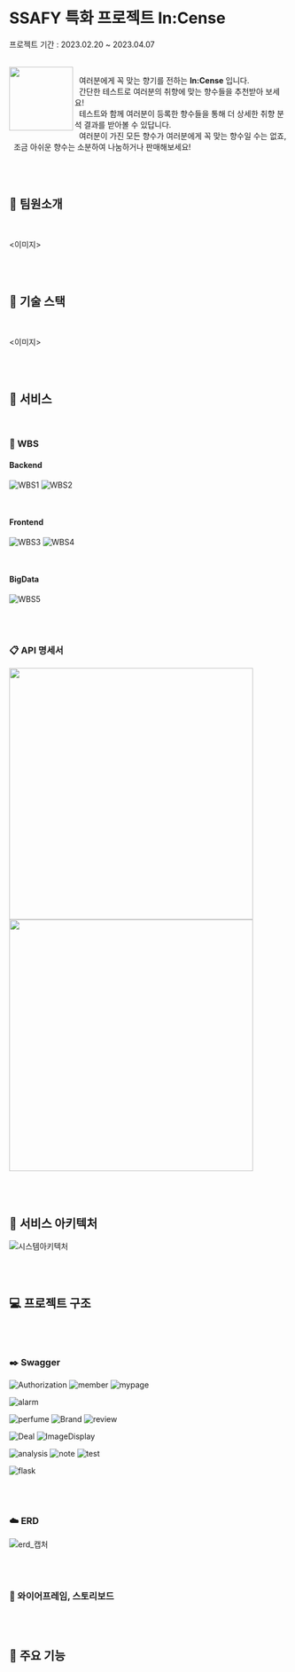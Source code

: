 # **SSAFY 특화 프로젝트 In:Cense**

프로젝트 기간 : 2023.02.20 ~ 2023.04.07

<br>

<img src="/uploads/5c07169f8bdef70891859089c98ccaf6/Icon.png" align="left" width="115" height="115">

<!-- 여러분에게 꼭 맞는 향기를 전하는 **In:Cense** 입니다. <br>
향수 취향을 테스트하고, 취향에 맞는 향수들을 추천받아 보세요. <br>
여러분들이 1,000개 이상의 향수 목록들을 둘러보며 등록한 향수들을 통해 더 상세한 취향 분석 결과를 받아볼 수도 있답니다! <br>
여러분이 구매한 모든 향수가 여러분에게 꼭 맞는 향수일 수는 없죠, <br> 그러니 조금 아쉬운 향수는 소분하여 나눔하거나 판매해보세요! <br> -->
&nbsp; 여러분에게 꼭 맞는 향기를 전하는 **In:Cense** 입니다. <br>
&nbsp; 간단한 테스트로 여러분의 취향에 맞는 향수들을 추천받아 보세요! <br>
&nbsp; 테스트와 함께 여러분이 등록한 향수들을 통해 더 상세한 취향 분석 결과를 받아볼 수 있답니다. <br>
&nbsp; 여러분이 가진 모든 향수가 여러분에게 꼭 맞는 향수일 수는 없죠, <br>
&nbsp; 조금 아쉬운 향수는 소분하여 나눔하거나 판매해보세요! 



<!-- 여러분의 향수 취향을 테스트하고, 취향에 맞는 향수를 추천받아 보세요. <br>
1,000개 이상의 향수 목록을 둘러보세요. <br>
향수를 소분하여 나눔하거나, 구매 후 아쉬운 향수를 판매해보세요.  <br>
여러분의 활동 내역을 확인하고 상세한 취향 분석 결과를 받아보세요. <br> -->


<br><br>

## 🚴 팀원소개

<br>

<이미지>

<br><br>

## 🔧 기술 스택

<br>

<이미지>

<br><br>

## 📂 서비스

<br>

### 🔎 WBS

#### Backend
![WBS1](/uploads/0d1fc45e527e82a0316d804f873988b8/WBS1.PNG)
![WBS2](/uploads/931b8535a2dc46f69d7f739bc7d8a0b6/WBS2.PNG)

<br>

#### Frontend
![WBS3](/uploads/0897b3fb4640fdb47e23d2a8af485c1a/WBS3.PNG)
![WBS4](/uploads/48b122a25109f97944b16d6827565e43/WBS4.PNG)

<br>

#### BigData
![WBS5](/uploads/9e9dcd1f0733d1bc84139852d4e65cf4/WBS5.PNG)


<br><br>

### 📋 API 명세서

<!-- 두 이미지를 한 행으로 할 수 있는 최선의 사이즈 -->
<img src="/uploads/a86cf62f8879a0ed0ff465327df19a27/API명세서1.PNG" width="440" height="454">
<img src="/uploads/0cb73b9a2ad83eebf7ac3819553ed42c/API명세서2.PNG" width="440" height="454">


<br><br>

## 🔌 서비스 아키텍처
![시스템아키텍처](/uploads/2a14a81fdb392b15552003714e7ce8a7/시스템아키텍처.png)

<br><br>

## 💻 프로젝트 구조

<br><br>

### ✒️ Swagger

![Authorization](/uploads/6d12c2c5bdcb13d4a21684f4a6b3dee6/Authorization.PNG)
![member](/uploads/44d8e97306a0735433366f75610c6ea4/member.PNG)
![mypage](/uploads/e53755920653d450781ca341f818f204/mypage.PNG)

![alarm](/uploads/21047e98c786187c1b2c6cbd1578e161/alarm.PNG)

![perfume](/uploads/5add1541512f58e3c4221c47a0b8cc91/perfume.PNG)
![Brand](/uploads/7110e00ff59abc704ba0145f3b472d45/Brand.PNG)
![review](/uploads/1a3b21a416132deab606ffb8198d4873/review.PNG)

![Deal](/uploads/06262fb9611948e6ca47778de50a1c4c/Deal.PNG)
![ImageDisplay](/uploads/ba63f7d397f6df5d7ee7a38fe99aa271/ImageDisplay.PNG)

![analysis](/uploads/7eaf70d2183bb9938e98a26a619a0661/analysis.PNG)
![note](/uploads/0ab0e958f00669116275cacad21085e8/note.PNG)
![test](/uploads/a64b66f8327461cebc9a6aeb2a079679/test.PNG)

![flask](/uploads/59c369ad522a70116b23140570edb00f/flask.PNG)

<br><br>

### ☁️ ERD

![erd_캡처](/uploads/09982031142393488cfe7f25351b0199/erd_캡처.PNG)

<br><br>

### 🎨 와이어프레임, 스토리보드

<br><br>

## 🌈 주요 기능